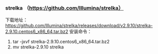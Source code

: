 ### strelka （https://github.com/Illumina/strelka）
下载地址：https://github.com/Illumina/strelka/releases/download/v2.9.10/strelka-2.9.10.centos6_x86_64.tar.bz2
安装命令：
1. tar -jxvf strelka-2.9.10.centos6_x86_64.tar.bz2
2. mv strelka-2.9.10 strelka

